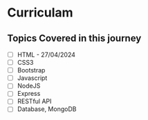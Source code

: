 # Curriculam

## Topics Covered in this journey

- [ ] HTML - 27/04/2024
- [ ] CSS3
- [ ] Bootstrap
- [ ] Javascript
- [ ] NodeJS
- [ ] Express
- [ ] RESTful API
- [ ] Database, MongoDB
